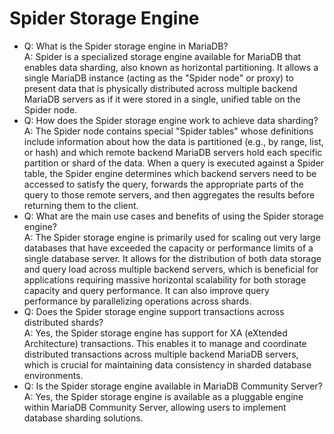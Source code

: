 # Spider Storage Engine

* Q: What is the Spider storage engine in MariaDB?\
  A: Spider is a specialized storage engine available for MariaDB that enables data sharding, also known as horizontal partitioning. It allows a single MariaDB instance (acting as the "Spider node" or proxy) to present data that is physically distributed across multiple backend MariaDB servers as if it were stored in a single, unified table on the Spider node.
* Q: How does the Spider storage engine work to achieve data sharding?\
  A: The Spider node contains special "Spider tables" whose definitions include information about how the data is partitioned (e.g., by range, list, or hash) and which remote backend MariaDB servers hold each specific partition or shard of the data. When a query is executed against a Spider table, the Spider engine determines which backend servers need to be accessed to satisfy the query, forwards the appropriate parts of the query to those remote servers, and then aggregates the results before returning them to the client.
* Q: What are the main use cases and benefits of using the Spider storage engine?\
  A: The Spider storage engine is primarily used for scaling out very large databases that have exceeded the capacity or performance limits of a single database server. It allows for the distribution of both data storage and query load across multiple backend servers, which is beneficial for applications requiring massive horizontal scalability for both storage capacity and query performance. It can also improve query performance by parallelizing operations across shards.
* Q: Does the Spider storage engine support transactions across distributed shards?\
  A: Yes, the Spider storage engine has support for XA (eXtended Architecture) transactions. This enables it to manage and coordinate distributed transactions across multiple backend MariaDB servers, which is crucial for maintaining data consistency in sharded database environments.
* Q: Is the Spider storage engine available in MariaDB Community Server?\
  A: Yes, the Spider storage engine is available as a pluggable engine within MariaDB Community Server, allowing users to implement database sharding solutions.
